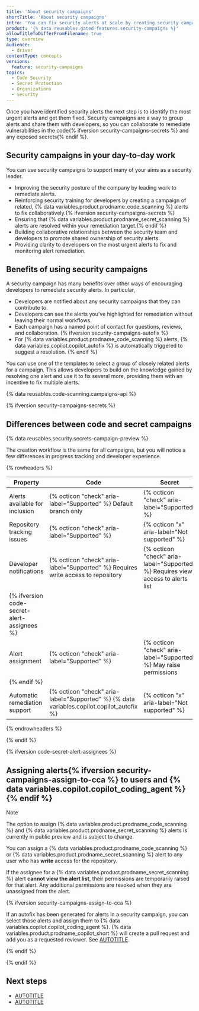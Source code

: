```yaml
---
title: 'About security campaigns'
shortTitle: 'About security campaigns'
intro: 'You can fix security alerts at scale by creating security campaigns and collaborating with developers to burn down your security backlog.'
product: '{% data reusables.gated-features.security-campaigns %}'
allowTitleToDifferFromFilename: true
type: overview
audience:
  - driver
contentType: concepts
versions:
  feature: security-campaigns
topics:
  - Code Security
  - Secret Protection
  - Organizations
  - Security
---
```


Once you have identified security alerts the next step is to identify the most urgent alerts and get them fixed. Security campaigns are a way to group alerts and share them with developers, so you can collaborate to remediate vulnerabilities in the code{% ifversion security-campaigns-secrets %} and any exposed secrets{% endif %}.

## Security campaigns in your day-to-day work

You can use security campaigns to support many of your aims as a security leader.

* Improving the security posture of the company by leading work to remediate alerts.
* Reinforcing security training for developers by creating a campaign of related, {% data variables.product.prodname_code_scanning %} alerts to fix collaboratively.{% ifversion security-campaigns-secrets %}
* Ensuring that {% data variables.product.prodname_secret_scanning %} alerts are resolved within your remediation target.{% endif %}
* Building collaborative relationships between the security team and developers to promote shared ownership of security alerts.
* Providing clarity to developers on the most urgent alerts to fix and monitoring alert remediation.

## Benefits of using security campaigns

A security campaign has many benefits over other ways of encouraging developers to remediate security alerts. In particular,

* Developers are notified about any security campaigns that they can contribute to.
* Developers can see the alerts you've highlighted for remediation without leaving their normal workflows.
* Each campaign has a named point of contact for questions, reviews, and collaboration.  {% ifversion security-campaigns-autofix %}
* For {% data variables.product.prodname_code_scanning %} alerts, {% data variables.copilot.copilot_autofix %} is automatically triggered to suggest a resolution. {% endif %}

You can use one of the templates to select a group of closely related alerts for a campaign. This allows developers to build on the knowledge gained by resolving one alert and use it to fix several more, providing them with an incentive to fix multiple alerts.

{% data reusables.code-scanning.campaigns-api %}

{% ifversion security-campaigns-secrets %}

## Differences between code and secret campaigns

{% data reusables.security.secrets-campaign-preview %}

The creation workflow is the same for all campaigns, but you will notice a few differences in progress tracking and developer experience.

{% rowheaders %}

| Property | Code | Secret |
|--|--|--|
| Alerts available for inclusion | {% octicon "check" aria-label="Supported" %} Default branch only | {% octicon "check" aria-label="Supported" %}
| Repository tracking issues | {% octicon "check" aria-label="Supported" %} | {% octicon "x" aria-label="Not supported" %} |
| Developer notifications | {% octicon "check" aria-label="Supported" %} Requires write access to repository | {% octicon "check" aria-label="Supported" %} Requires view access to alerts list |
| {% ifversion code-secret-alert-assignees %} |
| Alert assignment | {% octicon "check" aria-label="Supported" %} | {% octicon "check" aria-label="Supported" %} May raise permissions |
| {% endif %} |
| Automatic remediation support | {% octicon "check" aria-label="Supported" %} {% data variables.copilot.copilot_autofix %} | {% octicon "x" aria-label="Not supported" %} |

{% endrowheaders %}

{% endif %}

{% ifversion code-secret-alert-assignees %}

## Assigning alerts{% ifversion security-campaigns-assign-to-cca %} to users and {% data variables.copilot.copilot_coding_agent %}{% endif %}

>[!NOTE]
> The option to assign {% data variables.product.prodname_code_scanning %} and {% data variables.product.prodname_secret_scanning %} alerts is currently in public preview and is subject to change.

You can assign a {% data variables.product.prodname_code_scanning %} or {% data variables.product.prodname_secret_scanning %} alert to any user who has **write** access for the repository.

If the assignee for a {% data variables.product.prodname_secret_scanning %} alert **cannot view the alert list**, their permissions are temporarily raised for that alert. Any additional permissions are revoked when they are unassigned from the alert.

{% ifversion security-campaigns-assign-to-cca %}

If an autofix has been generated for alerts in a security campaign, you can select those alerts and assign them to {% data variables.copilot.copilot_coding_agent %}. {% data variables.product.prodname_copilot_short %} will create a pull request and add you as a requested reviewer. See [AUTOTITLE](/code-security/code-scanning/managing-code-scanning-alerts/fixing-alerts-in-security-campaign#assigning-alerts-to-copilot-coding-agent).

{% endif %}

{% endif %}

## Next steps

* [AUTOTITLE](/code-security/securing-your-organization/fixing-security-alerts-at-scale/best-practice-fix-alerts-at-scale)
* [AUTOTITLE](/code-security/securing-your-organization/fixing-security-alerts-at-scale/creating-managing-security-campaigns)
